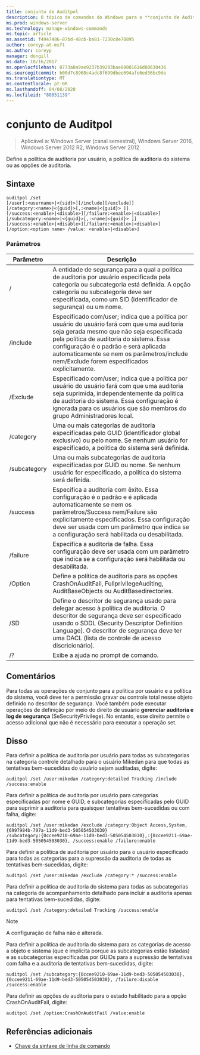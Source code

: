 ```yaml
---
title: conjunto de Auditpol
description: O tópico de comandos do Windows para o **conjunto de Auditpol**, que define a política de auditoria por usuário, a política de auditoria do sistema ou as opções de auditoria.
ms.prod: windows-server
ms.technology: manage-windows-commands
ms.topic: article
ms.assetid: f4947486-87bd-48cb-ba81-7230c8e70895
author: coreyp-at-msft
ms.author: coreyp
manager: dongill
ms.date: 10/16/2017
ms.openlocfilehash: 0773a0a9ae9237b39293bae80001616d00630436
ms.sourcegitcommit: b00d7c8968c4adc8f699dbee694afe6ed36bc9de
ms.translationtype: MT
ms.contentlocale: pt-BR
ms.lasthandoff: 04/08/2020
ms.locfileid: "80851139"
---
```

# <a name="auditpol-set"></a>conjunto de Auditpol

>Aplicável a: Windows Server (canal semestral), Windows Server 2016, Windows Server 2012 R2, Windows Server 2012

Define a política de auditoria por usuário, a política de auditoria do sistema ou as opções de auditoria.

## <a name="syntax"></a>Sintaxe

```
auditpol /set
[/user[:<username>|<{sid}>][/include][/exclude]]
[/category:<name>|<{guid}>[,:<name|<{guid}> ]]
[/success:<enable>|<disable>][/failure:<enable>|<disable>]
[/subcategory:<name>|<{guid}>[,:<name|<{guid}> ]]
[/success:<enable>|<disable>][/failure:<enable>|<disable>]
[/option:<option name> /value: <enable>|<disable>]
```

### <a name="parameters"></a>Parâmetros

| Parâmetro | Descrição |
| --------- | ----------- |
| / | A entidade de segurança para a qual a política de auditoria por usuário especificada pela categoria ou subcategoria está definida. A opção categoria ou subcategoria deve ser especificada, como um SID (identificador de segurança) ou um nome. |
| /include | Especificado com/user; indica que a política por usuário do usuário fará com que uma auditoria seja gerada mesmo que não seja especificada pela política de auditoria do sistema. Essa configuração é o padrão e será aplicada automaticamente se nem os parâmetros/include nem/Exclude forem especificados explicitamente. |
| /Exclude | Especificado com/user; indica que a política por usuário do usuário fará com que uma auditoria seja suprimida, independentemente da política de auditoria do sistema. Essa configuração é ignorada para os usuários que são membros do grupo Administradores local. |
| /category | Uma ou mais categorias de auditoria especificadas pelo GUID (identificador global exclusivo) ou pelo nome. Se nenhum usuário for especificado, a política do sistema será definida. |
| /subcategory | Uma ou mais subcategorias de auditoria especificadas por GUID ou nome. Se nenhum usuário for especificado, a política do sistema será definida. |
| /success | Especifica a auditoria com êxito. Essa configuração é o padrão e é aplicada automaticamente se nem os parâmetros/Success nem/Failure são explicitamente especificados. Essa configuração deve ser usada com um parâmetro que indica se a configuração será habilitada ou desabilitada. |
| /failure | Especifica a auditoria de falha. Essa configuração deve ser usada com um parâmetro que indica se a configuração será habilitada ou desabilitada. |
| /Option | Define a política de auditoria para as opções CrashOnAuditFail, FullprivilegeAuditing, AuditBaseObjects ou AuditBasedirectories. |
| /SD | Define o descritor de segurança usado para delegar acesso à política de auditoria. O descritor de segurança deve ser especificado usando o SDDL (Security Descriptor Definition Language). O descritor de segurança deve ter uma DACL (lista de controle de acesso discricionário). |
| /? | Exibe a ajuda no prompt de comando. |

## <a name="remarks"></a>Comentários

Para todas as operações de conjunto para a política por usuário e a política do sistema, você deve ter a permissão gravar ou controle total nesse objeto definido no descritor de segurança. Você também pode executar operações de definição por meio do direito de usuário **gerenciar auditoria e log de segurança** (SeSecurityPrivilege). No entanto, esse direito permite o acesso adicional que não é necessário para executar a operação set.

## <a name="examples"></a><a name=BKMK_examples></a>Disso

Para definir a política de auditoria por usuário para todas as subcategorias na categoria controle detalhado para o usuário Mikedan para que todas as tentativas bem-sucedidas do usuário sejam auditadas, digite:

```
auditpol /set /user:mikedan /category:detailed Tracking /include /success:enable
```

Para definir a política de auditoria por usuário para categorias especificadas por nome e GUID, e subcategorias especificadas pelo GUID para suprimir a auditoria para quaisquer tentativas bem-sucedidas ou com falha, digite:

```
auditpol /set /user:mikedan /exclude /category:Object Access,System,{6997984b-797a-11d9-bed3-505054503030}
/subcategory:{0ccee9210-69ae-11d9-bed3-505054503030},:{0ccee9211-69ae-11d9-bed3-505054503030}, /success:enable /failure:enable
```

Para definir a política de auditoria por usuário para o usuário especificado para todas as categorias para a supressão da auditoria de todas as tentativas bem-sucedidas, digite:
```
auditpol /set /user:mikedan /exclude /category:* /success:enable
```

Para definir a política de auditoria do sistema para todas as subcategorias na categoria de acompanhamento detalhado para incluir a auditoria apenas para tentativas bem-sucedidas, digite:

```
auditpol /set /category:detailed Tracking /success:enable
```

> [!NOTE]
> A configuração de falha não é alterada.

Para definir a política de auditoria do sistema para as categorias de acesso a objeto e sistema (que é implícita porque as subcategorias estão listadas) e as subcategorias especificadas por GUIDs para a supressão de tentativas com falha e a auditoria de tentativas bem-sucedidas, digite:

```
auditpol /set /subcategory:{0ccee9210-69ae-11d9-bed3-505054503030},{0ccee9211-69ae-11d9-bed3-505054503030}, /failure:disable /success:enable
```

Para definir as opções de auditoria para o estado habilitado para a opção CrashOnAuditFail, digite:

```
auditpol /set /option:CrashOnAuditFail /value:enable
```

## <a name="additional-references"></a>Referências adicionais

- [Chave da sintaxe de linha de comando](command-line-syntax-key.md)
